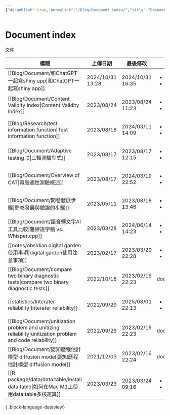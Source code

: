 ```yaml
---
{"dg-publish":true,"permalink":"/Blog/Document_index/","title":"Document index","tags":["blog"],"created":"2023-02-17","updated":"2024-04-09T23:33"}
---
```



# Document index

文件

| 標題                                                                                                           | 上傳日期              | 最後修改              | 類別                                      |
| ------------------------------------------------------------------------------------------------------------ | ----------------- | ----------------- | --------------------------------------- |
| [[Blog/Document/和ChatGPT一起寫shiny app\|和ChatGPT一起寫shiny app]]                                              | 2024/10/31  13:28 | 2024/10/31  16:35 | <ul><li>blog</li><li>document</li></ul> |
| [[Blog/Document/Content Validity Index\|Content Validity Index]]                                          | 2023/08/24        | 2023/08/24  11:23 | <ul><li>blog</li><li>document</li></ul> |
| [[Blog/Research/test information function\|Test information function]]                                    | 2023/08/18        | 2024/03/11  14:09 | <ul><li>blog</li><li>document</li></ul> |
| [[Blog/Document/Adaptive testing_0\|三類測驗型式]]                                                              | 2023/08/17        | 2023/08/17  12:15 | <ul><li>blog</li><li>document</li></ul> |
| [[Blog/Document/Overview of CAT\|電腦適性測驗概述]]                                                               | 2023/08/17        | 2024/03/19  22:52 | <ul><li>blog</li><li>document</li></ul> |
| [[Blog/Document/問卷發展步驟\|問卷發展與驗證的步驟]]                                                                      | 2023/05/11        | 2023/08/18  13:46 | <ul><li>document</li><li>blog</li></ul> |
| [[Blog/Document/語音轉文字AI工具比較\|雅婷逐字稿 vs. Whisper.cpp]]                                                      | 2023/03/28        | 2024/06/14  14:23 | <ul><li>blog</li><li>document</li></ul> |
| [[notes/obsidian digital garden使用事項\|digital garden使用注意事項]]                                               | 2023/02/17        | 2023/03/20  22:28 | <ul><li>note</li><li>document</li></ul> |
| [[Blog/Document/compare two binary diagnostic tests\|compare two binary diagnostic tests]]                | 2022/10/18        | 2023/02/16  22:23 | document                                |
| [[statistics/Interater reliability\|Interater reliability]]                                               | 2022/09/29        | 2025/08/01  22:13 | <ul><li>document</li><li>note</li></ul> |
| [[Blog/Document/unitization problem and unitizing reliability\|unitization problem and code reliability]] | 2022/09/29        | 2023/02/16  22:23 | document                                |
| [[Blog/Document/認知歷程估計模型 diffusion model\|認知歷程估計模型 diffusion model]]                                      | 2021/12/03        | 2023/02/16  22:24 | document                                |
| [[R package/data/data.table/install data.table\|如何在Mac M1上使用data.table多核運算]]                              | 2023/03/23        | 2023/03/24  09:16 | <ul><li>document</li><li>blog</li></ul> |

{ .block-language-dataview}
